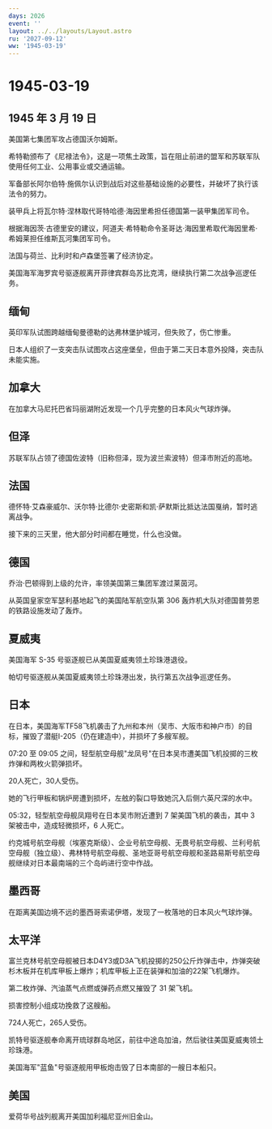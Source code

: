 ```yaml
---
days: 2026
event: ''
layout: ../../layouts/Layout.astro
ru: '2027-09-12'
ww: '1945-03-19'
---
```


# 1945-03-19

## 1945 年 3 月 19 日

美国第七集团军攻占德国沃尔姆斯。

希特勒颁布了《尼禄法令》，这是一项焦土政策，旨在阻止前进的盟军和苏联军队使用任何工业、公用事业或交通运输。

军备部长阿尔伯特·施佩尔认识到战后对这些基础设施的必要性，并破坏了执行该法令的努力。

装甲兵上将瓦尔特·涅林取代哥特哈德·海因里希担任德国第一装甲集团军司令。

根据海因茨·古德里安的建议，阿道夫·希特勒命令圣哥达·海因里希取代海因里希·希姆莱担任维斯瓦河集团军司令。

法国与荷兰、比利时和卢森堡签署了经济协定。

美国海军海罗宾号驱逐舰离开菲律宾群岛苏比克湾，继续执行第二次战争巡逻任务。

## 缅甸

英印军队试图跨越缅甸曼德勒的达弗林堡护城河，但失败了，伤亡惨重。

日本人组织了一支突击队试图攻占这座堡垒，但由于第二天日本意外投降，突击队未能实施。

## 加拿大

在加拿大马尼托巴省玛丽湖附近发现一个几乎完整的日本风火气球炸弹。

## 但泽

苏联军队占领了德国佐波特（旧称但泽，现为波兰索波特）但泽市附近的高地。

## 法国

德怀特·艾森豪威尔、沃尔特·比德尔·史密斯和凯·萨默斯比抵达法国戛纳，暂时逃离战争。

接下来的三天里，他大部分时间都在睡觉，什么也没做。

## 德国

乔治·巴顿得到上级的允许，率领美国第三集团军渡过莱茵河。

从英国皇家空军瑟利基地起飞的美国陆军航空队第 306
轰炸机大队对德国普劳恩的铁路设施发动了轰炸。

## 夏威夷

美国海军 S-35 号驱逐舰已从美国夏威夷领土珍珠港退役。

帕切号驱逐舰从美国夏威夷领土珍珠港出发，执行第五次战争巡逻任务。

## 日本

在日本，美国海军TF58飞机袭击了九州和本州（吴市、大阪市和神户市）的目标，摧毁了潜艇I-205（仍在建造中），并损坏了多艘军舰。

07:20 至 09:05
之间，轻型航空母舰"龙凤号"在日本吴市遭美国飞机投掷的三枚炸弹和两枚火箭弹损坏。

20人死亡，30人受伤。

她的飞行甲板和锅炉房遭到损坏，左舷的裂口导致她沉入后侧六英尺深的水中。

05:32，轻型航空母舰凤翔号在日本吴市附近遭到 7 架美国飞机的袭击，其中 3
架被击中，造成轻微损坏，6 人死亡。

约克城号航空母舰（埃塞克斯级）、企业号航空母舰、无畏号航空母舰、兰利号航空母舰（独立级）、弗林特号航空母舰、圣地亚哥号航空母舰和圣路易斯号航空母舰继续对日本最南端的三个岛屿进行空中作战。

## 墨西哥

在距离美国边境不远的墨西哥索诺伊塔，发现了一枚落地的日本风火气球炸弹。

## 太平洋

富兰克林号航空母舰被日本D4Y3或D3A飞机投掷的250公斤炸弹击中，炸弹突破杉木板并在机库甲板上爆炸；机库甲板上正在装弹和加油的22架飞机爆炸。

第二枚炸弹、汽油蒸气点燃或弹药点燃又摧毁了 31 架飞机。

损害控制小组成功挽救了这艘船。

724人死亡，265人受伤。

凯特号驱逐舰奉命离开琉球群岛地区，前往中途岛加油，然后驶往美国夏威夷领土珍珠港。

美国海军"蓝鱼"号驱逐舰用甲板炮击毁了日本南部的一艘日本船只。

## 美国

爱荷华号战列舰离开美国加利福尼亚州旧金山。